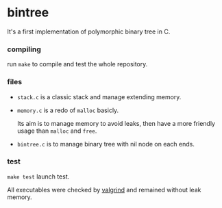 # bintree

It's a first implementation of polymorphic binary tree in C.



### compiling

run `make` to compile and test the whole repository.



### files

- `stack.c` is a classic stack and manage extending memory.  

- `memory.c` is a redo of `malloc` basicly.

  Its aim is to manage memory to avoid leaks, then have a more friendly usage than `malloc` and `free`.

- `bintree.c` is to manage binary tree with nil node on each ends.




### test

`make test` launch test.

All executables were checked by [valgrind](http://valgrind.org) and remained without leak memory.